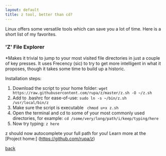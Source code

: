 ```yaml
---
layout: default
title: z tool, better than cd?
---
```


Linux offers some versatile tools which can save you a lot of time. Here is a short list of my favorites.   

### 'Z' File Explorer
*Makes it trivial to jump to your most visited file directories in just a couple of key presses. It uses Frecency (sic) to try to get more intelligent in what it proposes, though it takes some time to build up a historic.

Installation steps:  

1. Download the script to your home folder:
```wget https://raw.githubusercontent.com/rupa/z/master/z.sh -O ~/z.sh```
2. Add to .bashrc for ease-of-use:
```sudo ln -s ~/bin/z.sh /usr/local/bin/z```
3. Make sure the script is executable
``` chmod u+x z.sh```
4. Open the terminal and cd to some of your most commonly used directories, for example:
```cd /some/very/long/path/i/keep/typing/here```
5. Now try typing:
```z here```

z should now autocomplete your full path for you! Learn more at the [Project home:] (https://github.com/rupa/z)

[back](./)


